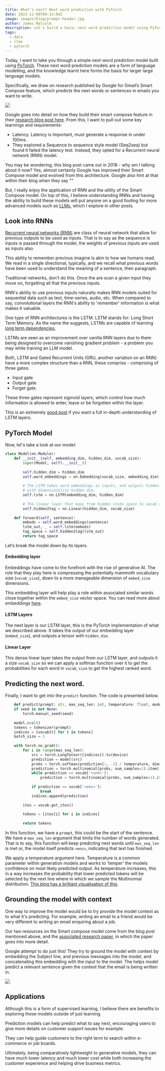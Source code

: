 ```yaml
---
title: What's next? Next word prediction with PyTorch
date: 2023-11-08T00:13:04Z
image: images/blog/prompt-header.jpg
author: James Malcolm
description: Let's build a basic next word prediction model using PyTorch and discuss the applications.
tags:
  - data
  - llms
  - pytorch
---
```

Today, I want to take you through a simple next-word prediction model built using [PyTorch](https://pytorch.org/). These next word prediction models are a form of language modelling, and the knowledge learnt here forms the basis for larger large language models.

Specifically, we draw on research published by Google for Gmail’s Smart Compose feature, which predicts the next words or sentences in emails you want to write.

![](/static/images/google.gif)

Google goes into detail on how they build their smart compose feature in their [research blog post here][1]. From this, I want to pull out some key learnings and requirements:

* Latency. Latency is important, must generate a response in under 100ms.
* They explored a Sequence to sequence style model (Seq2seq) but found it failed the latency test. Instead, they opted for a Recurrent neural network (RNN) model.

You may be wondering, this blog post came out in 2018 - why am I talking about it now? Yes, almost certainly Google has improved their Smart Compose model and evolved from this architecture. Google also hint at that within their blog when they say ""

But, I really enjoy the application of RNN and the utility of the Smart Compose model. On top of this, I believe understanding RNNs and having the ability to build these models will put anyone on a good footing for more advanced models such as [LLMs](/posts/llm-memory), which I explore in other posts.

## Look into RNNs

[Recurrent neural networks (RNN)][2] are class of neural network that allow for previous outputs to be used as inputs. That is to say as the sequence is inputs is passed through the model, the weights of previous inputs are used as inputs also.

This ability to remember previous imagine is akin to how we humans read. We read in a single directional, typically, and we recall what previous words have been used to understand the meaning of a sentence, then paragraph.

Traditional networks, don't do this. Once the are scan a given input they move on, forgetting all that the previous inputs.

RNN's ability to use previous inputs naturally makes RNN models suited for sequential data such as text, time-series, audio, etc. When compared to say, convolutional layers the RNN's ability to 'remember' information is what makes it valuable.

One type of RNN architectures is the LSTM. LSTM stands for: Long Short Term Memory. As the name the suggests, LSTMs are capable of learning [long term dependencies][3],

LSTMs are seen as an improvement over vanilla RNN layers due to them being designed to overcome vanishing gradient problem - a problem you may while training an LLM model.

Both, LSTM and Gated Recurrent Units (GRU, another variation on an RNN) have a more complex structure than a RNN, these comprise - comprising of three gates:

* Input gate
* Output gate
* Forget gate.

These three gates represent sigmoid layers, which control how much information is allowed to enter, leave or be forgotten within the layer.

This is an extremely [good post][3] if you want a full in-depth understanding of LSTM layers.

## PyTorch Model

Now, let's take a look at our model:

```python
class Model(nn.Module):
	def __init__(self, embedding_dim, hidden_dim, vocab_size):
		super(Model, self).__init__()
		
		self.hidden_dim = hidden_dim
		self.word_embeddings = nn.Embedding(vocab_size, embedding_dim)
		
		# The LSTM takes word embeddings as inputs, and outputs hidden states
		# with dimensionality hidden_dim.
		self.lstm = nn.LSTM(embedding_dim, hidden_dim)
		
		# The linear layer that maps from hidden state space to vocab size
		self.hidden2tag = nn.Linear(hidden_dim, vocab_size)
	
	def forward(self, sentence):
		embeds = self.word_embeddings(sentence)
		lstm_out, _ = self.lstm(embeds)
		tag_space = self.hidden2tag(lstm_out)
		return tag_space
```

Let’s break the model down by its layers.

#### Embedding layer

Embeddings have come to the forefront with the rise of generative AI. The role that they play here is compressing the potentially mammoth vocabulary size (`vocab_size`), down to a more manageable dimension of `embed_size` dimensions.

This embedding layer will help play a role within associated similar words close together within the `embed_size` vector space.  You can read more about embeddings [here](https://www.tensorflow.org/text/guide/word_embeddings#word_embeddings_2).

#### LSTM Layers

The next layer is our LSTM layer, this is the PyTorch implementation of what we described above. It takes the output of our embedding layer (`embed_size`), and outputs a tensor with `hidden_dim`.

#### Linear Layer

This dense linear layer takes the output from our LSTM layer, and outputs it a size `vocab_size` so we can apply a softmax function over it to get the probabilities for each word in `vocab_size` to get the highest ranked word.

## Predicting the next word.

Finally, I want to get into the `predict` function. The code is presented below.

```python
	def predict(prompt: str, max_seq_len: int, temperature: float, model, tokenizer, vocab, device, seed=None):
	if seed is not None:
		torch.manual_seed(seed)
		
	model.eval()
	tokens = tokenizer(prompt)
	indices = [vocab[t] for t in tokens]
	batch_size = 1
	
	with torch.no_grad():
		for i in range(max_seq_len):
			src = torch.LongTensor([indices]).to(device)
			prediction = model(src)
			probs = torch.softmax(prediction[:, -1] / temperature, dim=-1)
			prediction = torch.multinomial(probs, num_samples=1).item() # take one sample from the distribution
			while prediction == vocab['<unk>']:
				prediction = torch.multinomial(probs, num_samples=1).item()
			
			if prediction == vocab['<eos>']:
				break
			indices.append(prediction)
			
		itos = vocab.get_itos()
		
		tokens = [itos[i] for i in indices]
		
		return tokens
```

In this function, we have a `prompt`, this could be the start of the sentence. We have a `max_seq_len` argument that limits the number of words generated. That is to say, this function will keep predicting next words until `max_seq_len` is met or, the model itself predicts `<eos>`, indicating that text has finished.

We apply a temperature argument here. Temperature is a common parameter within generation models and works to 'temper' the models confidence on most likely predicted output. As temperature increases, this in a way increases the probability that lower predicted tokens will be selected by the next line where in which we sample the Multinomial distribution. [This blog has a brilliant visualisation of this][5].

## Grounding the model with context

One way to improve the model would be to try provide the model context as to what it's predicting. For example, writing an email to a friend would be very different to writing an email enquiring about a job.

Our two resources on the Smart compose model come from the blog post mentioned above, and the [associated research paper][4], in which the paper goes into more detail.

Google attempt to do just this! They try to ground the model with context by embedding the Subject line, and previous messages into the model, and concatenating this embedding with the input to the model. The helps model predict a relevant sentence given the context that the email is being written in.

![](https://2.bp.blogspot.com/-ilOCekdQP0Y/WvxdAt6fPZI/AAAAAAAACvE/2_bZTVZt2D8iwSeiKx1rB2rpTVbr_v9KQCLcBGAs/s640/model3.png)

## Applications

Although this is a form of supervised learning, I believe there are benefits to exploring these models outside of just learning.

Prediction models can help predict what to say next, encouraging users to give more details on customer support issues for example.

They can help guide customers to the right term to search within e-commerce or job boards.

Ultimately, being comparatively lightweight to generative models, they can have much lower latency and much lower cost while both increasing the customer experience and helping drive business metrics.


[1]:  https://blog.research.google/2018/05/smart-compose-using-neural-networks-to.html
[2]: https://stanford.edu/~shervine/teaching/cs-230/cheatsheet-recurrent-neural-networks
[3]: https://colah.github.io/posts/2015-08-Understanding-LSTMs/
[4]: https://arxiv.org/pdf/1906.00080.pdf
[5]: https://lukesalamone.github.io/posts/what-is-temperature/
